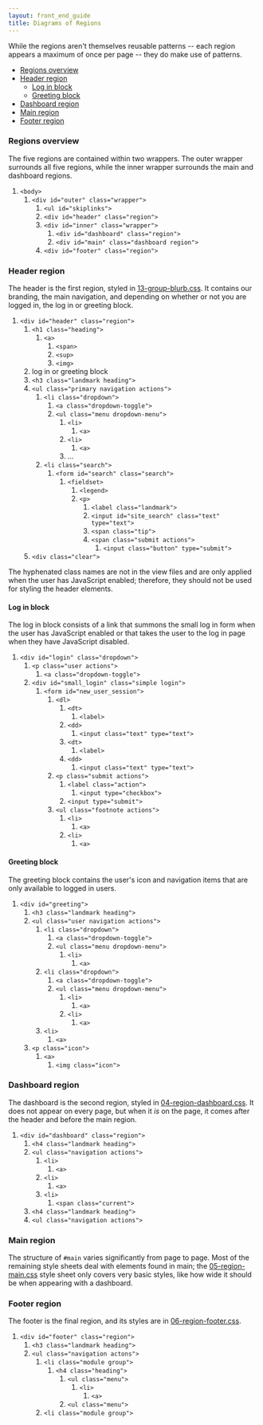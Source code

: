 ```yaml
---
layout: front_end_guide
title: Diagrams of Regions
---
```

While the regions aren't themselves reusable patterns -- each region appears a maximum of once per page -- they do make use of patterns.

* [Regions overview](#regions-overview)
* [Header region](#header-region)
    * [Log in block](#header-region-log-in-block)
    * [Greeting block](#header-region-greeting-block)
* [Dashboard region](#dashboard-region)
* [Main region](#main-region)
* [Footer region](#footer-region)

<h3 id="regions-overview">Regions overview</h3>

The five regions are contained within two wrappers. The outer wrapper surrounds all five regions, while the inner wrapper surrounds the main and dashboard regions.

<div class="diagram">
  <ol>
    <li>
      <code>&lt;body&gt;</code>
      <ol>
        <li>
          <code>&lt;div id="outer" class="wrapper"&gt;</code>
          <ol>
            <li>
              <code>&lt;ul id="skiplinks"&gt;</code>
            </li>
            <li>
              <code>&lt;div id="header" class="region"&gt;</code>
            </li>
            <li>
              <code>&lt;div id="inner" class="wrapper"&gt;</code>
              <ol>
                <li>
                  <code>&lt;div id="dashboard" class="region"&gt;</code>
                </li>
                <li>
                  <code>&lt;div id="main" class="dashboard region"&gt;</code>
                </li>
              </ol>
            </li>
            <li>
              <code>&lt;div id="footer" class="region"&gt;</code>
            </li>
          </ol>
        </li>
      </ol>
    </li>
  </ol>
</div>

<h3 id="header-region">Header region</h4>

The header is the first region, styled in [ 13-group-blurb.css](https://github.com/otwcode/otwarchive/blob/master/public/stylesheets/site/2.0/03-region-header.css). It contains our branding, the main navigation, and depending on whether or not you are logged in, the log in or greeting block.

<div class="diagram">
  <ol>
    <li>
      <code>&lt;div id="header" class="region"&gt;</code>
      <ol>
        <li>
          <code>&lt;h1 class="heading"&gt;</code>
            <ol>
              <li>
                <code>&lt;a&gt;</code>
                <ol>
                  <li>
                    <code>&lt;span&gt;</code>
                  </li>
                  <li>
                    <code>&lt;sup&gt;</code>
                  </li>
                  <li>
                    <code>&lt;img&gt;</code>
                  </li>
                </ol>
              </li>
            </ol>
          </li>
        <li>log in or greeting block</li>
        <li>
          <code>&lt;h3 class="landmark heading"&gt;</code>
        </li>
        <li>
          <code>&lt;ul class="primary navigation actions"&gt;</code>
          <ol>
            <li>
              <code>&lt;li class="dropdown"&gt;</code>
              <ol>
                <li>
                  <code>&lt;a class="dropdown-toggle"&gt;</code>
                </li>
                <li>
                  <code>&lt;ul class="menu dropdown-menu"&gt;</code>
                  <ol>
                    <li>
                      <code>&lt;li&gt;</code>
                      <ol>
                        <li>
                          <code>&lt;a&gt;</code>
                        </li>
                      </ol>
                    </li>
                    <li>
                      <code>&lt;li&gt;</code>
                      <ol>
                        <li>
                          <code>&lt;a&gt;</code>
                        </li>
                      </ol>
                    </li>
                    <li>...</li>
                  </ol>
                </li>
              </ol>
            </li>
            <li>
              <code>&lt;li class="search"&gt;</code>
              <ol>
                <li>
                  <code>&lt;form id="search" class="search"&gt;</code>
                  <ol>
                    <li>
                      <code>&lt;fieldset&gt;</code>
                      <ol>
                        <li>
                          <code>&lt;legend&gt;</code>
                        </li>
                        <li>
                          <code>&lt;p&gt;</code>
                          <ol>
                            <li>
                              <code>&lt;label class="landmark"&gt;</code>
                            </li>
                            <li>
                              <code>&lt;input id="site_search" class="text" type="text"&gt;</code>
                            </li>
                            <li>
                              <code>&lt;span class="tip"&gt;</code>
                            </li>
                            <li>
                              <code>&lt;span class="submit actions"&gt;</code>
                              <ol>
                                <li>
                                  <code>&lt;input class="button" type="submit"&gt;</code>
                                </li>
                              </ol>
                            </li>
                          </ol>
                        </li>
                      </ol>
                    </li>
                  </ol>
                </li>
              </ol>
            </li>
          </ol>
        </li>
        <li>
          <code>&lt;div class="clear"&gt;</code>
        </li>
      </ol>
    </li>
  </ol>
</div>

The hyphenated class names are not in the view files and are only applied when the user has JavaScript enabled; therefore, they should not be used for styling the header elements.

<h4 id="header-region-log-in-block">Log in block</h4>

The log in block consists of a link that summons the small log in form when the user has JavaScript enabled or that takes the user to the log in page when they have JavaScript disabled.

<div class="diagram">
  <ol>
    <li>
      <code>&lt;div id="login" class="dropdown"&gt;</code>
      <ol>
        <li>
          <code>&lt;p class="user actions"&gt;</code>
          <ol>
            <li>
              <code>&lt;a class="dropdown-toggle"&gt;</code>
            </li>
          </ol>
        </li>
        <li>
          <code>&lt;div id="small_login" class="simple login"&gt;</code>
          <ol>
            <li>
              <code>&lt;form id="new_user_session"&gt;</code>
              <ol>
                <li>
                  <code>&lt;dl&gt;</code>
                  <ol>
                    <li>
                      <code>&lt;dt&gt;</code>
                      <ol>
                        <li>
                          <code>&lt;label&gt;</code>
                        </li>
                      </ol>
                    </li>
                    <li>
                      <code>&lt;dd&gt;</code>
                      <ol>
                        <li>
                          <code>&lt;input class="text" type="text"&gt;</code>
                        </li>
                      </ol>
                    </li>
                    <li>
                      <code>&lt;dt&gt;</code>
                      <ol>
                        <li>
                          <code>&lt;label&gt;</code>
                        </li>
                      </ol>
                    </li>
                    <li>
                      <code>&lt;dd&gt;</code>
                      <ol>
                        <li>
                          <code>&lt;input class="text" type="text"&gt;</code>
                        </li>
                      </ol>
                    </li>
                  </ol>
                </li>
                <li>
                  <code>&lt;p class="submit actions"&gt;</code>
                  <ol>
                    <li>
                      <code>&lt;label class="action"&gt;</code>
                      <ol>
                        <li>
                          <code>&lt;input type="checkbox"&gt;</code>
                        </li>
                      </ol>
                    </li>
                    <li>
                      <code>&lt;input type="submit"&gt;</code>
                    </li>
                  </ol>
                </li>
                <li>
                  <code>&lt;ul class="footnote actions"&gt;</code>
                  <ol>
                    <li>
                      <code>&lt;li&gt;</code>
                      <ol>
                        <li>
                          <code>&lt;a&gt;</code>
                        </li>
                      </ol>
                    </li>
                    <li>
                      <code>&lt;li&gt;</code>
                      <ol>
                        <li>
                          <code>&lt;a&gt;</code>
                        </li>
                      </ol>
                    </li>
                  </ol>
                </li>
              </ol>
            </li>
          </ol>
        </li>
      </ol>
    </li>
  </ol>
</div>

<h4 id="header-region-greeting-block">Greeting block</h4>

The greeting block contains the user's icon and navigation items that are only available to logged in users.

<div class="diagram">
  <ol>
    <li>
      <code>&lt;div id="greeting"&gt;</code>
      <ol>
        <li>
          <code>&lt;h3 class="landmark heading"&gt;</code>
        </li>
        <li>
          <code>&lt;ul class="user navigation actions"&gt;</code>
          <ol>
            <li>
              <code>&lt;li class="dropdown"&gt;</code>
              <ol>
                <li>
                  <code>&lt;a class="dropdown-toggle"&gt;</code>
                </li>
                <li>
                  <code>&lt;ul class="menu dropdown-menu"&gt;</code>
                  <ol>
                    <li>
                      <code>&lt;li&gt;</code>
                      <ol>
                        <li>
                          <code>&lt;a&gt;</code>
                        </li>
                      </ol>
                    </li>
                  </ol>
                </li>
              </ol>
            </li>
            <li>
              <code>&lt;li class="dropdown"&gt;</code>
              <ol>
                <li>
                  <code>&lt;a class="dropdown-toggle"&gt;</code>
                </li>
                <li>
                  <code>&lt;ul class="menu dropdown-menu"&gt;</code>
                  <ol>
                    <li>
                      <code>&lt;li&gt;</code>
                      <ol>
                        <li>
                          <code>&lt;a&gt;</code>
                        </li>
                      </ol>
                    </li>
                    <li>
                      <code>&lt;li&gt;</code>
                      <ol>
                        <li>
                          <code>&lt;a&gt;</code>
                        </li>
                      </ol>
                    </li>
                  </ol>
                </li>
              </ol>
            </li>
            <li>
              <code>&lt;li&gt;</code>
              <ol>
                <li>
                  <code>&lt;a&gt;</code>
                </li>
              </ol>
            </li>
          </ol>
        </li>
        <li>
          <code>&lt;p class="icon"&gt;</code>
          <ol>
            <li>
              <code>&lt;a&gt;</code>
              <ol>
                <li>
                  <code>&lt;img class="icon"&gt;</code>
                </li>
              </ol>
            </li>
          </ol>
        </li>
      </ol>
    </li>
  </ol>
</div>

<h3 id="dashboard-region">Dashboard region</h3>

The dashboard is the second region, styled in [ 04-region-dashboard.css](https://github.com/otwcode/otwarchive/blob/master/public/stylesheets/site/2.0/04-region-dashboard.css). It does not appear on every page, but when it *is* on the page, it comes after the header and before the main region.

<div id="diagram">
  <ol class="diagram">
    <li>
      <code>&lt;div id="dashboard" class="region"&gt;</code>
      <ol>
        <li>
          <code>&lt;h4 class="landmark heading"&gt;</code>
        </li>
        <li>
          <code>&lt;ul class="navigation actions"&gt;</code>
          <ol>
            <li>
              <code>&lt;li&gt;</code>
              <ol>
                <li>
                  <code>&lt;a&gt;</code>
                </li>
              </ol>
            </li>
            <li>
              <code>&lt;li&gt;</code>
              <ol>
                <li>
                  <code>&lt;a&gt;</code>
                </li>
              </ol>
            </li>
            <li>
              <code>&lt;li&gt;</code>
              <ol>
                <li>
                  <code>&lt;span class="current"&gt;</code>
                </li>
              </ol>
            </li>
          </ol>
        </li>
        <li>
          <code>&lt;h4 class="landmark heading"&gt;</code>
        </li>
        <li>
          <code>&lt;ul class="navigation actions"&gt;</code>
        </li>
      </ol>
    </li>
  </ol>
</div>

<h3 id="main-region">Main region</h3>

The structure of `#main` varies significantly from page to page. Most of the remaining style sheets deal with elements found in main; the [ 05-region-main.css](https://github.com/otwcode/otwarchive/blob/master/public/stylesheets/site/2.0/05-region-main.css) style sheet only covers very basic styles, like how wide it should be when appearing with a dashboard.

<h3 id="footer-region">Footer region</h3>

The footer is the final region, and its styles are in [ 06-region-footer.css](https://github.com/otwcode/otwarchive/blob/master/public/stylesheets/site/2.0/06-region-footer.css).

<div class="diagram">
  <ol>
    <li>
      <code>&lt;div id="footer" class="region"&gt;</code>
      <ol>
        <li>
          <code>&lt;h3 class="landmark heading"&gt;</code>
        </li>
        <li>
          <code>&lt;ul class="navigation actons"&gt;</code>
          <ol>
            <li>
              <code>&lt;li class="module group"&gt;</code>
                <ol>
                  <li>
                    <code>&lt;h4 class="heading"&gt;</code>
                    <ol>
                      <li>
                        <code>&lt;ul class="menu"&gt;</code>
                        <ol>
                          <li>
                            <code>&lt;li&gt;</code>
                            <ol>
                              <li>
                                <code>&lt;a&gt;</code>
                              </li>
                            </ol>
                          </li>
                        </ol>
                      </li>
                      <li>
                        <code>&lt;ul class="menu"&gt;</code>
                      </li>
                    </ol>
                  </li>
                </ol>
              </li>
              <li>
                <code>&lt;li class="module group"&gt;</code>
              </li>
            </ol>
          </li>
        </li>
      </ol>
    </li>
  </ol>           
</div>
